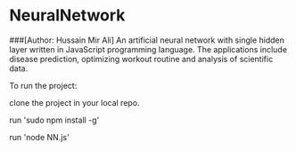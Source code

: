 # NeuralNetwork 
###[Author: Hussain Mir Ali]
An artificial neural network with single hidden layer written in JavaScript programming language. The applications include disease prediction, optimizing workout routine and analysis of scientific data.


To run the project:

clone the project in your local repo.

run 'sudo npm install -g'

run 'node NN.js'
